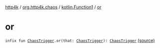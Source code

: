 [http4k](../../index.md) / [org.http4k.chaos](../index.md) / [kotlin.Function1](index.md) / [or](./or.md)

# or

`infix fun `[`ChaosTrigger`](../-chaos-trigger.md)`.or(that: `[`ChaosTrigger`](../-chaos-trigger.md)`): `[`ChaosTrigger`](../-chaos-trigger.md) [(source)](https://github.com/http4k/http4k/blob/master/http4k-testing-chaos/src/main/kotlin/org/http4k/chaos/ChaosTriggers.kt#L115)